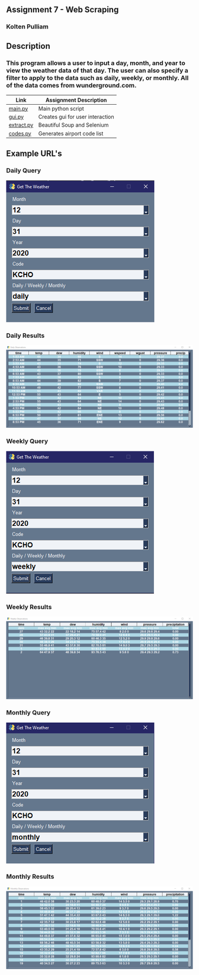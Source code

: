 ##  Assignment 7 - Web Scraping
### Kolten Pulliam

## Description
### This program allows a user to input a day, month, and year to view the weather data of that day. The user can also specify a filter to apply to the data such as daily, weekly, or monthly. All of the data comes from wunderground.com.

| Link                                                                                                          | Assignment Description           |
| ------------------------------------------------------------------------------------------------------------- | -------------------------------- |
| [main.py](https://github.com/klpulliam-37/4883-SoftwareTools-Pulliam/tree/main/Assignments/A07/main.py)       | Main python script               |
| [gui.py](https://github.com/klpulliam-37/4883-SoftwareTools-Pulliam/tree/main/Assignments/A07/gui.py)         | Creates gui for user interaction |
| [extract.py](https://github.com/klpulliam-37/4883-SoftwareTools-Pulliam/tree/main/Assignments/A07/extract.py) | Beautiful Soup and Selenium      |
| [codes.py](https://github.com/klpulliam-37/4883-SoftwareTools-Pulliam/tree/main/Assignments/A07/codes.py)     | Generates airport code list      |

## Example URL's
### Daily Query
![Daily Query](images/daily_query.png)

### Daily Results
![Daily Results](images/daily_results.png)

### Weekly Query
![Weekly Query](images/weekly_query.png)

### Weekly Results
![Weekly Results](images/weekly_results.png)

### Monthly Query
![Monthly Query](images/monthly_query.png)

### Monthly Results
![Monthly Results](images/monthly_results.png)